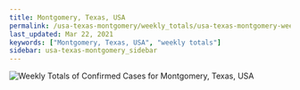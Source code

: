 ```yaml
---
title: Montgomery, Texas, USA
permalink: /usa-texas-montgomery/weekly_totals/usa-texas-montgomery-weekly_totals.html
last_updated: Mar 22, 2021
keywords: ["Montgomery, Texas, USA", "weekly totals"]
sidebar: usa-texas-montgomery_sidebar
---
```


![Weekly Totals of Confirmed Cases for Montgomery, Texas, USA](/covid_tracker/images/graphs/usa-texas-montgomery-weekly_totals_graph.png)
